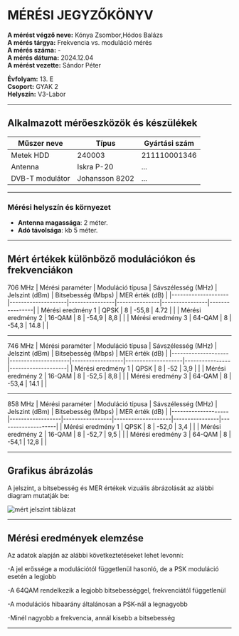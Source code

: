 # MÉRÉSI JEGYZŐKÖNYV

**A mérést végző neve:** Kónya Zsombor,Hódos Balázs <br>
**A mérés tárgya:** Frekvencia vs. moduláció mérés <br>
**A mérés száma:**  - <br>
**A mérés dátuma:**  2024.12.04 <br>
**A mérést vezette:** Sándor Péter <br>

**Évfolyam:** 13. E  
**Csoport:** GYAK 2  
**Helyszín:** V3-Labor

---
## Alkalmazott mérőeszközök és készülékek

| Műszer neve                         | Típus       | Gyártási szám |
| ----------------------------------- | ----------- | ------------- |
| Metek HDD                           | 240003     |211110001346          |
| Antenna                             | Iskra P-20  | ...            |
| DVB-T modulátor                     |  Johansson 8202  | ...            |

---
### **Mérési helyszín és környezet**
- **Antenna magassága**: 2 méter.
- **Adó távolsága**: kb 5 méter.

---

## Mért értékek különböző modulációkon és frekvenciákon

706 MHz
| Mérési paraméter    | Moduláció típusa   | Sávszélesség (MHz) | Jelszint (dBm) | Bitsebesség (Mbps) | MER érték (dB) |
|-------------------- |--------------------|----------------|---------------|----------------|----------------|
| Mérési eredmény 1   |       QPSK         |        8       |     -55,8     |      4.72      |                |
| Mérési eredmény 2   |       16-QAM       |        8       |     -54,9     |      8,8       |                |
| Mérési eredmény 3   |       64-QAM       |        8       |     -54,3     |      14.8      |                |

---

746 MHz
| Mérési paraméter   | Moduláció típusa | Sávszélesség (MHz) | Jelszint (dBm) | Bitsebesség (Mbps) | MER érték (dB) |
|--------------------|---------------------|------------------|--------------------|----------------|--------------------|
| Mérési eredmény 1  |          QPSK       |        8         |      -52           |       3,9      |                    |
| Mérési eredmény 2  |          16-QAM     |        8         |      -52,5         |       8,8      |                    |
| Mérési eredmény 3  |          64-QAM     |        8         |      -53,4         |       14.1     |                    |

---

858 MHz
| Mérési paraméter   | Moduláció típusa | Sávszélesség (MHz) | Jelszint (dBm) | Bitsebesség (Mbps) | MER érték (dB) |
|--------------------|------------------|-----------------|--------------------|----------------|--------------------|
| Mérési eredmény 1  |         QPSK     |        8        |       -52,0        |    3,4         |                    |
| Mérési eredmény 2  |         16-QAM   |        8        |       -52,7        |        9,5     |                    |
| Mérési eredmény 3  |         64-QAM   |        8        |       -54,1        |         12,8   |                    |

---

## Grafikus ábrázolás
<p>A jelszint, a bitsebesség és MER értékek vizuális ábrázolását az alábbi diagram mutatják be:</p>




![mért jelszint táblázat](https://github.com/user-attachments/assets/478446b1-a32b-47b9-bc0e-0c8ba5570bb2)

---

## Mérési eredmények elemzése
Az adatok alapján az alábbi következtetéseket lehet levonni:

-A jel erőssége a modulációtól függetlenül hasonló, de a PSK moduláció esetén a legjobb

-A 64QAM rendelkezik a legjobb bitsebességgel, frekvenciától függetlenül

-A modulációs hibaarány általánosan a PSK-nál a legnagyobb

-Minél nagyobb a frekvencia, annál kisebb a bitsebesség

---


